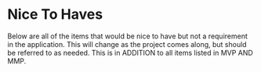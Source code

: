 # Nice To Haves

Below are all of the items that would be nice to have but not a requirement in the application. This will change as the project comes along, but should be referred to as needed. This is in ADDITION to all items listed in MVP AND MMP.